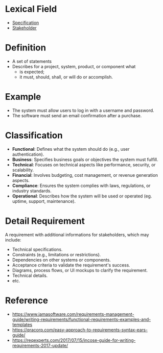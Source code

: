 [//]: #(Reference)
[term_stakeholder]:   ./stakeholder.md
[term_specifictaion]: ./specification.md


# Lexical Field
- [Specification][term_specifictaion]
- [Stakeholder][term_stakeholder]

# Definition
- A set of statements 
- Describes for a project, system, product, or component what
  - is expected;
  - it must, should, shall, or will do or accomplish.


# Example
- The system must allow users to log in with a username and password.
- The software must send an email confirmation after a purchase.

# Classification
- **Functional**:  Defines what the system should do (e.g., user authentication).
- **Business**:    Specifies business goals or objectives the system must fulfill.
- **Technical**:   Focuses on technical aspects like performance, security, or scalability.
- **Financial**:   Involves budgeting, cost management, or revenue generation aspects.
- **Compliance**:  Ensures the system complies with laws, regulations, or industry standards.
- **Operational**: Describes how the system will be used or operated (eg. uptime, support, maintenance).


# Detail Requirement
A requirement with additional informations for stakeholders, which may include:
  - Technical specifications.
  - Constraints (e.g., limitations or restrictions).
  - Dependencies on other systems or components.
  - Acceptance criteria to validate the requirement's success.
  - Diagrams, process flows, or UI mockups to clarify the requirement.
  - Technical details.
  - etc.




# Reference
- https://www.jamasoftware.com/requirements-management-guide/writing-requirements/functional-requirements-examples-and-templates
- https://qracorp.com/easy-approach-to-requirements-syntax-ears-guide/
- https://reqexperts.com/2017/07/15/incose-guide-for-writing-requirements-2017-update/